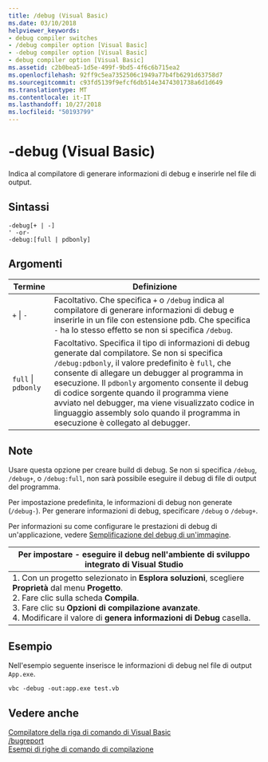 ```yaml
---
title: /debug (Visual Basic)
ms.date: 03/10/2018
helpviewer_keywords:
- debug compiler switches
- /debug compiler option [Visual Basic]
- -debug compiler option [Visual Basic]
- debug compiler option [Visual Basic]
ms.assetid: c2b0bea5-1d5e-499f-9bd5-4f6c6b715ea2
ms.openlocfilehash: 92ff9c5ea7352506c1949a77b4fb6291d63758d7
ms.sourcegitcommit: c93fd5139f9efcf6db514e3474301738a6d1d649
ms.translationtype: MT
ms.contentlocale: it-IT
ms.lasthandoff: 10/27/2018
ms.locfileid: "50193799"
---
```

# <a name="-debug-visual-basic"></a>-debug (Visual Basic)
Indica al compilatore di generare informazioni di debug e inserirle nel file di output.  
  
## <a name="syntax"></a>Sintassi  
  
```  
-debug[+ | -]  
' -or-  
-debug:[full | pdbonly]  
```  
  
## <a name="arguments"></a>Argomenti  
  
|Termine|Definizione|  
|---|---|  
|`+` &#124; `-`|Facoltativo. Che specifica `+` o `/debug` indica al compilatore di generare informazioni di debug e inserirle in un file con estensione pdb. Che specifica `-` ha lo stesso effetto se non si specifica `/debug`.|  
|`full` &#124; `pdbonly`|Facoltativo. Specifica il tipo di informazioni di debug generate dal compilatore. Se non si specifica `/debug:pdbonly`, il valore predefinito è `full`, che consente di allegare un debugger al programma in esecuzione. Il `pdbonly` argomento consente il debug di codice sorgente quando il programma viene avviato nel debugger, ma viene visualizzato codice in linguaggio assembly solo quando il programma in esecuzione è collegato al debugger.|  
  
## <a name="remarks"></a>Note  
 Usare questa opzione per creare build di debug. Se non si specifica `/debug`, `/debug+`, o `/debug:full`, non sarà possibile eseguire il debug di file di output del programma.  
  
 Per impostazione predefinita, le informazioni di debug non generate (`/debug-`). Per generare informazioni di debug, specificare `/debug` o `/debug+`.  
  
 Per informazioni su come configurare le prestazioni di debug di un'applicazione, vedere [Semplificazione del debug di un'immagine](../../../framework/debug-trace-profile/making-an-image-easier-to-debug.md).  
  
|Per impostare - eseguire il debug nell'ambiente di sviluppo integrato di Visual Studio|  
|---|  
|1.  Con un progetto selezionato in **Esplora soluzioni**, scegliere **Proprietà** dal menu **Progetto**. <br />2.  Fare clic sulla scheda **Compila**.<br />3.  Fare clic su **Opzioni di compilazione avanzate**.<br />4.  Modificare il valore di **genera informazioni di Debug** casella.|  
  
## <a name="example"></a>Esempio  
 Nell'esempio seguente inserisce le informazioni di debug nel file di output `App.exe`.  
  
```  
vbc -debug -out:app.exe test.vb  
```  
  
## <a name="see-also"></a>Vedere anche  
 [Compilatore della riga di comando di Visual Basic](../../../visual-basic/reference/command-line-compiler/index.md)  
 [/bugreport](../../../visual-basic/reference/command-line-compiler/bugreport.md)  
 [Esempi di righe di comando di compilazione](../../../visual-basic/reference/command-line-compiler/sample-compilation-command-lines.md)
